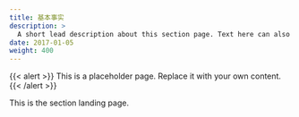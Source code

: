 ```yaml
---
title: 基本事实
description: >
  A short lead description about this section page. Text here can also be **bold** or _italic_ and can even be split over multiple paragraphs.
date: 2017-01-05
weight: 400
---
```


{{< alert >}}
This is a placeholder page. Replace it with your own content.
{{< /alert >}}

This is the section landing page.

